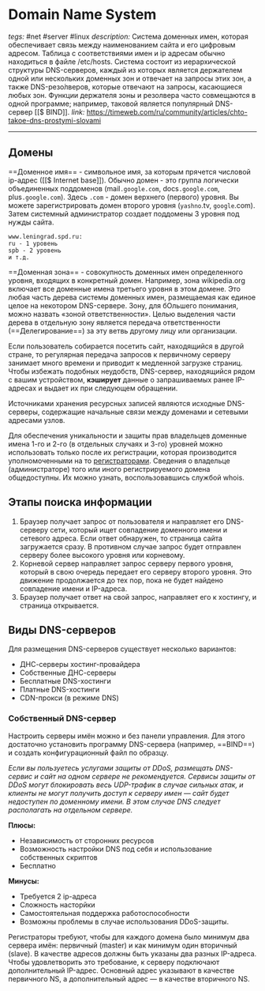# Domain Name System
*tegs:* #net #server #linux
*description:* Система доменных имен, которая обеспечивает связь между наименованием сайта и его цифровым адресом. Таблица с соответствиями имен и ip адресам обычно находиться в файле /etc/hosts. Система состоит из иерархической структуры DNS-серверов, каждый из которых является держателем одной или нескольких доменных зон и отвечает на запросы этих зон, а также DNS-резо́лверов, которые отвечают на запросы, касающиеся любых зон. Функции держателя зоны и резолвера часто совмещаются в одной программе; например, таковой является популярный DNS-сервер [[$ BIND]].
*link:* https://timeweb.com/ru/community/articles/chto-takoe-dns-prostymi-slovami

---

## Домены

==Доменное имя== - символьное имя, за которым прячется числовой ip-адрес ([[$ Internet base]]). Обычно домен - это группа логически объединенных поддоменов (mail`.google.com`, docs`.google.com`, plus`.google.com`). Здесь `.com` - домен верхнего (первого) уровня. Вы можете зарегистрировать домен второго уровня (`yashno`.tv, `google`.com). Затем системный администратор создает поддомены 3 уровня под нужды сайта.
```
www.leningrad.spd.ru:
ru - 1 уровень
spb - 2 уровень
и т.д.
```

==Доменная зона== - совокупность доменных имен определенного уровня, входящих в конкретный домен. Например, зона wikipedia.org включает все доменные имена третьего уровня в этом домене. Это любая часть дерева системы доменных имен, размещаемая как единое целое на некотором DNS-сервере. Зону, для бОльшего понимания, можно назвать «зоной ответственности». Целью выделения части дерева в отдельную зону является передача ответственности (==Делегирование==) за эту ветвь другому лицу или организации. 

Если пользователь собирается посетить сайт, находящийся в другой стране, то регулярная передача запросов к первичному серверу занимает много времени и приводит к медленной загрузке страниц. Чтобы избежать подобных неудобств, DNS-сервер, находящийся рядом с вашим устройством, **кэширует** данные о запрашиваемых ранее IP-адресах и выдает их при следующем обращении.

Источниками хранения ресурсных записей являются исходные DNS-серверы, содержащие начальные связи между доменами и сетевыми адресами узлов.

Для обеспечения уникальности и защиты прав владельцев доменные имена 1-го и 2-го (в отдельных случаях и 3-го) уровней можно использовать только после их регистрации, которая производится уполномоченными на то [регистраторами](https://ru.wikipedia.org/wiki/Регистратор_доменных_имён). Сведения о владельце (администраторе) того или иного регистрируемого домена общедоступны. Их можно узнать, воспользовавшись службой whois. 

## Этапы поиска информации
1. Браузер получает запрос от пользователя и направляет его DNS-серверу сети, который ищет совпадение доменного имени и сетевого адреса. Если ответ обнаружен, то страница сайта загружается сразу. В противном случае запрос будет отправлен серверу более высокого уровня или корневому.
2. Корневой сервер направляет запрос серверу первого уровня, который в свою очередь передает его серверу второго уровня. Это движение продолжается до тех пор, пока не будет найдено совпадение имени и IP-адреса.
3. Браузер получает ответ на свой запрос, направляет его к хостингу, и страница открывается.

## Виды DNS-серверов
Для размещения DNS-серверов существует несколько вариантов:

- ДНС-серверы хостинг-провайдера
- Собственные ДНС-серверы
- Бесплатные DNS-хостинги
- Платные DNS-хостинги
- CDN-прокси (в режиме DNS)

### Собственный DNS-сервер
Настроить серверы имён можно и без панели управления. Для этого достаточно установить программу DNS-сервера (например, ==BIND==) и создать конфигурационный файл по образцу.

*Если вы пользуетесь услугами защиты от DDoS, размещать DNS-сервис и сайт на одном сервере не рекомендуется. Cервисы защиты от DDoS могут блокировать весь UDP-трафик в случае сильных атак, и клиенты не могут получить доступ к серверу имен — сайт будет недоступен по доменному имени. В этом случае DNS следует располагать на отдельном сервере.*

**Плюсы:**
- Независимость от сторонних ресурсов
- Возможность настройки DNS под себя и использование собственных скриптов
- Бесплатно

**Минусы:**
- Требуется 2 ip-адреса
- Сложность насторйки
- Самостоятельная поддержка работоспособности
- Возможны проблемы в случае использования DDoS-защиты.

Регистраторы требуют, чтобы для каждого домена было минимум два сервера имён: первичный (master) и как минимум один вторичный (slave). В качестве адресов должны быть указаны два разных IP-адреса. Чтобы удовлетворить это требование, к серверу подключают дополнительный IP-адрес. Основный адрес указывают в качестве первичного NS, а дополнительный адрес — в качестве вторичного NS.